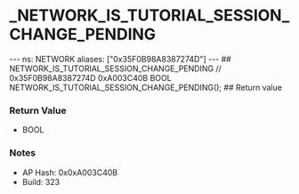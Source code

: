 # _NETWORK_IS_TUTORIAL_SESSION_CHANGE_PENDING

--- ns: NETWORK aliases: ["0x35F0B98A8387274D"] --- ## NETWORK_IS_TUTORIAL_SESSION_CHANGE_PENDING  // 0x35F0B98A8387274D 0xA003C40B BOOL NETWORK_IS_TUTORIAL_SESSION_CHANGE_PENDING();  ## Return value

### Return Value
* BOOL

### Notes
* AP Hash: 0x0xA003C40B
* Build: 323

